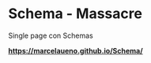 # Schema - Massacre 
Single page con Schemas

<strong>https://marcelaueno.github.io/Schema/</strong>
